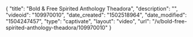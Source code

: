 {
    "title": "Bold &amp; Free Spirited Anthology Theadora",
    "description": "",
    "videoid": "109970010",
    "date_created": "1502518964",
    "date_modified": "1504247457",
    "type": "captivate",
    "layout": "video",
    "url": "\/v\/bold-free-spirited-anthology-theadora\/109970010"
}